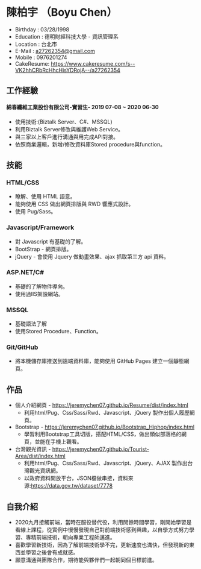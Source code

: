 # 陳柏宇 （Boyu Chen）

* Birthday : 03/28/1998
* Education : 德明財經科技大學 - 資訊管理系
* Location : 台北市
* E-Mail : a27262354@gmail.com
* Mobile : 0976201274
* CakeResume: https://www.cakeresume.com/s--VK2hhCRbRcHhcHisYDRojA--/a27262354

## 工作經驗

#### 綿春纖維工業股份有限公司-實習生- 2019 07-08 ~ 2020 06-30

* 使用技術:(Biztalk Server、C#、MSSQL)
* 利用Biztalk Server修改與維護Web Service。 
* 與三家以上客戶進行溝通與用完成API對接。
* 依照商業邏輯，新增/修改資料庫Stored procedure與function。

## 技能

### HTML/CSS

* 瞭解、使用 HTML 語意。
* 能夠使用 CSS 做出網頁排版與 RWD 響應式設計。
* 使用 Pug/Sass。
 
### Javascript/Framework

* 對 Javascript 有基礎的了解。
* BootStrap - 網頁排版。
* jQuery - 會使用 Jquery 做動畫效果、ajax 抓取第三方 api 資料。

### ASP.NET/C#

* 基礎的了解物件導向。
* 使用過IIS架設網站。

### MSSQL

* 基礎語法了解
* 使用Stored Procedure、Function。

### Git/GitHub

* 將本機儲存庫推送到遠端資料庫，能夠使用 GitHub Pages 建立一個靜態網頁。

## 作品

* 個人介紹網頁 - https://jeremychen07.github.io/Resume/dist/index.html
  * 利用html/Pug、Css/Sass/Rwd、Javascript、jQuery 製作出個人履歷網頁。
* Bootstrap - https://jeremychen07.github.io/Bootstrap_Hiphop/index.html
  * 學習利用Bootstrap工具切版，搭配HTML/CSS，做出類似部落格的網頁，並能在手機上觀看。
* 台灣觀光資訊 - https://jeremychen07.github.io/Tourist-Area/dist/index.html
  * 利用html/Pug、Css/Sass/Rwd、Javascript、jQuery、AJAX 製作出台灣觀光資訊網。
  * 以政府資料開放平台，JSON檔做串接，資料來源:https://data.gov.tw/dataset/7778

## 自我介紹

* 2020九月接觸前端，當時在服役替代役，利用閒餘時間學習，剛開始學習是看線上課程，從實例中慢慢發現自己對前端技術感到興趣，以自學方式努力學習、專精前端技術，朝向專業工程師邁進。
* 喜歡學習新技術，因為了解前端技術學不完，更新速度也滿快，但發現新的東西並學習之後會有成就感。
* 願意溝通與團隊合作，期待能與夥伴們一起朝同個目標前進。
